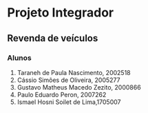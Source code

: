 # Projeto Integrador

## Revenda de veículos

### Alunos

1. Taraneh de Paula Nascimento, 2002518
2. Cássio Simões de Oliveira, 2005277
3. Gustavo Matheus Macedo Zezito, 2000866
4. Paulo Eduardo Peron, 2007262
5. Ismael Hosni Soilet de Lima,1705007
